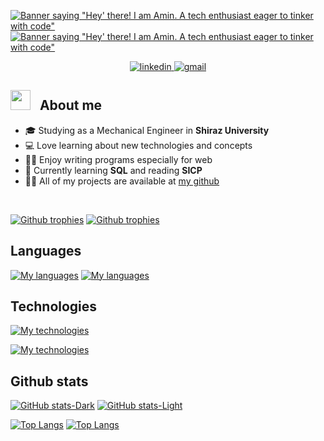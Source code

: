 
<div style="max-width: 700px;">

[![Banner saying "Hey' there! I am Amin. A tech enthusiast eager to tinker with code"](https://capsule-render.vercel.app/api?type=venom&height=300&color=gradient&text=Hi%20there!%20I'm%20Amin.&textBg=false&section=header&desc=A%20tech%20enthusiast%20eager%20to%20tinker%20with%20code#gh-dark-mode-only)](https://github.com/kyechan99/capsule-render#gh-dark-mode-only)
[![Banner saying "Hey' there! I am Amin. A tech enthusiast eager to tinker with code"](https://capsule-render.vercel.app/api?type=venom&height=300&color=gradient&text=Hi%20there!%20I'm%20Amin.&textBg=false&section=header&desc=A%20tech%20enthusiast%20eager%20to%20tinker%20with%20code&fontColor=black#gh-light-mode-only)](https://github.com/kyechan99/capsule-render#gh-light-mode-only)

<div align="center">
<a href="https://www.linkedin.com/in/mohammad-amin-ghasemi-606bb5182" target="_blank">
<img src="https://img.shields.io/badge/linkedin-%231E77B5.svg?&style=for-the-badge&logo=linkedin&logoColor=white" alt="linkedin"/>
</a>
<a href = "mailto:aminntfnd@gmail.com">
<img src="https://img.shields.io/badge/gmail-%23333.svg?style=for-the-badge&logo=gmail&logoColor=white" target="_blank" alt="gmail"/>
</a>

</div>
</div>



## <img src="https://media.giphy.com/media/WUlplcMpOCEmTGBtBW/giphy.gif" width="32"> &nbsp; About me

- 🎓 Studying as a Mechanical Engineer in **Shiraz University**
- 💻 Love learning about new technologies and concepts
- 👨‍💻 Enjoy writing programs especially for web
- 🌱 Currently learning **SQL** and reading **SICP**
- 👨‍💻 All of my projects are available at [my github](https://github.com/amin-not-found)

</br>

[![Github trophies](https://github-profile-trophy.vercel.app/?username=amin-not-found&theme=default&margin-w=10&rank=-?&no-frame=true#gh-light-mode-only)](https://github.com/ryo-ma/github-profile-trophy#gh-light-mode-only)
[![Github trophies](https://github-profile-trophy.vercel.app/?username=amin-not-found&theme=onestar&margin-w=10&rank=-?&no-frame=true#gh-dark-mode-only)](https://github.com/ryo-ma/github-profile-trophy#gh-dark-mode-only)

## Languages

<div style="max-width: 600px;">

[![My languages](https://go-skill-icons.vercel.app/api/icons?i=html,css,javascript,typescript,python,rust,go,dart,cs,c,bash,powershell,matlab,latex,md&titles=true&perline=9&theme=light#gh-light-mode-only)](https://github.com/LelouchFR/skill-icons#gh-light-mode-only)
[![My languages](https://go-skill-icons.vercel.app/api/icons?i=html,css,javascript,typescript,python,rust,go,dart,cs,c,bash,powershell,matlab,latex,md&titles=true&perline=9&theme=dark#gh-dark-mode-only)](https://github.com/LelouchFR/skill-icons#gh-dark-mode-only)
<!-- assembly, sql -->


## Technologies
[![My technologies](https://go-skill-icons.vercel.app/api/icons?i=nodejs,react,nextjs,svelte,expressjs,electron,dotnet,flutter,django,flask,fastapi,numpy,matplotlib,selenium,git,nginx,vscode,excel,windows,linux,wsl,arch&titles=true&perline=9&theme=light#gh-light-mode-only)](https://github.com/LelouchFR/skill-icons#gh-light-mode-only)

[![My technologies](https://go-skill-icons.vercel.app/api/icons?i=nodejs,react,nextjs,svelte,expressjs,electron,dotnet,flutter,django,flask,fastapi,numpy,matplotlib,selenium,git,nginx,vscode,excel,windows,linux,wsl,arch&titles=true&perline=9&theme=dark#gh-dark-mode-only)](https://github.com/LelouchFR/skill-icons#gh-dark-mode-only)
<!-- asp.net -->

</div>

## Github stats
[![GitHub stats-Dark](https://github-readme-stats.vercel.app/api?username=amin-not-found&show_icons=true&theme=dark&card_width=500&rank_icon=github&include_all_commits=true#gh-dark-mode-only)](https://github.com/anuraghazra/github-readme-stats#gh-dark-mode-only)
[![GitHub stats-Light](https://github-readme-stats.vercel.app/api?username=amin-not-found&show_icons=true&theme=default&&card_width=500&rank_icon=github&include_all_commits=true#gh-light-mode-only)](https://github.com/anuraghazra/github-readme-stats#gh-light-mode-only)

[![Top Langs](https://github-readme-stats.vercel.app/api/top-langs/?username=amin-not-found&theme=dark&langs_count=10&layout=compact&card_width=500&size_weight=0.6&count_weight=0.4#gh-dark-mode-only)](https://github.com/anuraghazra/github-readme-stats#gh-dark-mode-only)
[![Top Langs](https://github-readme-stats.vercel.app/api/top-langs/?username=amin-not-found&langs_count=10&layout=compact&card_width=500&size_weight=0.6&count_weight=0.4#gh-light-mode-only)](https://github.com/anuraghazra/github-readme-stats#gh-light-mode-only)
